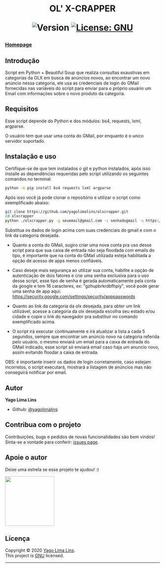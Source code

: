 <h1 align="center">OL' X-CRAPPER
<p>
  <img alt="Version" src="https://img.shields.io/badge/version-0.1.0-blue.svg?cacheSeconds=2592000" />
  <a href="https://www.gnu.org/licenses/gpl-3.0.pt-br.html" target="_blank">
    <img alt="License: GNU" src="https://img.shields.io/badge/License-GNU-yellow.svg" />
  </a>
</p>

</h1>

### [Homepage](https://github.com/yagolimalins/olxcrapper)

## Introdução

Script em Python + Beautiful Soup que realiza consultas exaustivas em categorias da OLX em busca de anúncios novos,
ao encontrar um novo anúncio nessa categoria, ele usa as credenciais de login do GMail fornecidas nas variáveis do script
para enviar para o próprio usuário um Email com informações sobre o novo produto da categoria.

## Requisitos

Esse script depende do Python e dos módulos: bs4, requests, lxml, argparse.

O usuário tem que usar uma conta do GMail, por enquanto é o unico servidor suportado.

## Instalação e uso

Certifique-se de que tem instalados o git e python instalados, após isso installe as dependências 
requeridas pelo script utilizando os seguintes comandos no terminal:

```sh
python -m pip install bs4 requests lxml argparse
```

Após isso você já pode clonar o repositório e utilizar o script como exemplificado abaixo:

```sh
git clone https://github.com/yagolimalins/olxcrapper.git
cd olxcrapper
python ./olxcrapper.py -g seuemail@gmail.com -s senhadogmail -u https://sp.olx.com.br/celulares
```

Substitua os dados de login acima com suas credenciais do gmail e com o link da categoria desejada.

* Quanto a conta do GMail, sugiro criar uma nova conta pra uso desse script para que sua caixa de entrada
  não seja floodada com emails do tipo, é importante que na conta do GMail utilizada esteja habilitada
a opção de acesso de apps menos confiáveis.

* Caso deseje mais segurança ao utilizar sua conta, habilite
  a opção de autenticação de dois fatores e crie uma senha exclusiva para o uso desse script, esse tipo de senha
  é gerada automaticamente pela conta da google e tem 16 caracteres, ex: "gzhupbrkrdbfhpiy", você pode gerar
  uma senha de app aqui: https://security.google.com/settings/security/apppasswords

* Quanto ao link da categoria da olx desejada, para obter um link utilizável, acesse a categoria da olx desejada
escolha seu estado e/ou cidade e copie o link do navegador pra substituir no comando exemplificado acima.

* O script irá executar continuamente e irá atualizar a lista a cada 5 segundos, sempre que encontrar um
  anúncio novo na categoria referida pelo usuário, o mesmo enviará um email para a caixa de entrada do GMail indicado,
  esse script só enviará email caso haja um anuncio novo, assim evitando floodar a caixa de entrada.

OBS: é importante inserir os dados de login corretamente, caso estejam incorretos, o script executará, mostrará
a listagem de anúncios mas não conseguirá notificar por email.


## Autor

**Yago Lima Lins**

* Github: [@yagolimalins](https://github.com/yagolimalins)

## Contribua com o projeto

Contribuições, bugs e pedidos de novas funcionalidades são bem vindos! <br />
Sinta-se a vontade para conferir: [issues page](https://github.com/yagolimalins/olxcrapper/issues). 

## Apoie o autor

Deixe uma estrela se esse projeto te ajudou! :)

<a href="https://www.patreon.com/yagolimalins">
  <img src="https://c5.patreon.com/external/logo/become_a_patron_button@2x.png" width="160">
</a>

## Licença

Copyright © 2020 [Yago Lima Lins](https://github.com/yagolimalins).<br />
This project is [GNU](https://www.gnu.org/licenses/gpl-3.0.pt-br.html) licensed.

***
